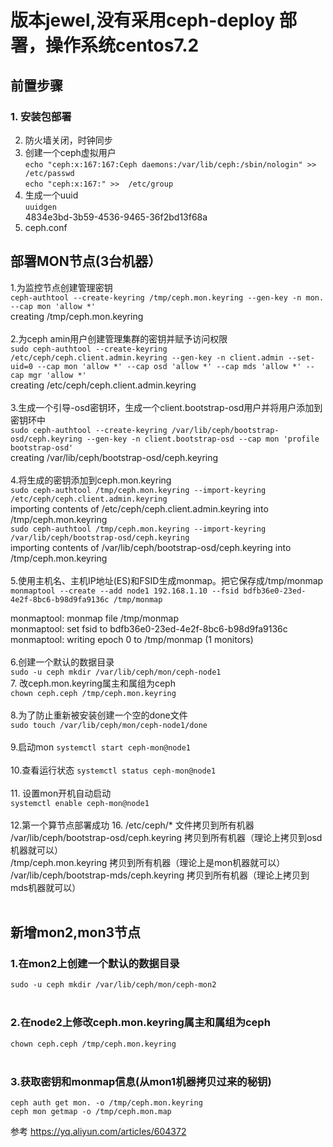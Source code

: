 # 版本jewel,没有采用ceph-deploy 部署，操作系统centos7.2
## 前置步骤
### 1. 安装包部署 <br>
2. 防火墙关闭，时钟同步 <br>
3. 创建一个ceph虚拟用户 <br>
  ```echo "ceph:x:167:167:Ceph daemons:/var/lib/ceph:/sbin/nologin" >> /etc/passwd```<br>
  ```echo "ceph:x:167:" >>  /etc/group``` <br>
4. 生成一个uuid <br>
  ```uuidgen``` <br>
  4834e3bd-3b59-4536-9465-36f2bd13f68a <br>
5. ceph.conf <br>
 ## 部署MON节点(3台机器）
1.为监控节点创建管理密钥 <br>
  ```ceph-authtool --create-keyring /tmp/ceph.mon.keyring --gen-key -n mon. --cap mon 'allow *'``` <br>
  creating /tmp/ceph.mon.keyring <br>
  <br>
2.为ceph amin用户创建管理集群的密钥并赋予访问权限\
  ```sudo ceph-authtool --create-keyring /etc/ceph/ceph.client.admin.keyring --gen-key -n client.admin --set-uid=0 --cap mon 'allow *' --cap osd 'allow *' --cap mds 'allow *' --cap mgr 'allow *'``` <br>
  creating /etc/ceph/ceph.client.admin.keyring <br><br>
3.生成一个引导-osd密钥环，生成一个client.bootstrap-osd用户并将用户添加到密钥环中 <br>
  ```sudo ceph-authtool --create-keyring /var/lib/ceph/bootstrap-osd/ceph.keyring --gen-key -n client.bootstrap-osd --cap mon 'profile bootstrap-osd'```<br>
  creating /var/lib/ceph/bootstrap-osd/ceph.keyring <br><br>
4.将生成的密钥添加到ceph.mon.keyring <br> 
  ```sudo ceph-authtool /tmp/ceph.mon.keyring --import-keyring /etc/ceph/ceph.client.admin.keyring``` <br>
  importing contents of /etc/ceph/ceph.client.admin.keyring into /tmp/ceph.mon.keyring <br>
  ```sudo ceph-authtool /tmp/ceph.mon.keyring --import-keyring /var/lib/ceph/bootstrap-osd/ceph.keyring``` <br>
  importing contents of /var/lib/ceph/bootstrap-osd/ceph.keyring into /tmp/ceph.mon.keyring <br><br>
5.使用主机名、主机IP地址(ES)和FSID生成monmap。把它保存成/tmp/monmap
  ```monmaptool --create --add node1 192.168.1.10 --fsid bdfb36e0-23ed-4e2f-8bc6-b98d9fa9136c /tmp/monmap``` <br>
 
  monmaptool: monmap file /tmp/monmap <br>
  monmaptool: set fsid to bdfb36e0-23ed-4e2f-8bc6-b98d9fa9136c <br>
  monmaptool: writing epoch 0 to /tmp/monmap (1 monitors) <br><br>
6.创建一个默认的数据目录 <br>
  ```sudo -u ceph mkdir /var/lib/ceph/mon/ceph-node1``` <br>
7. 改ceph.mon.keyring属主和属组为ceph <br>
  ```chown ceph.ceph /tmp/ceph.mon.keyring``` <br><br>
8.为了防止重新被安装创建一个空的done文件 <br>
   ```sudo touch /var/lib/ceph/mon/ceph-node1/done``` <br><br>
9.启动mon
  ```systemctl start ceph-mon@node1``` <br><br>
10.查看运行状态
  ```systemctl status ceph-mon@node1``` <br><br>
11. 设置mon开机自动启动 <br>
  ```systemctl enable ceph-mon@node1``` <br><br>
12.第一个算节点部署成功 
16.  /etc/ceph/* 文件拷贝到所有机器 <br>
    /var/lib/ceph/bootstrap-osd/ceph.keyring 拷贝到所有机器（理论上拷贝到osd机器就可以） <br>
    /tmp/ceph.mon.keyring 拷贝到所有机器（理论上是mon机器就可以） <br>
    /var/lib/ceph/bootstrap-mds/ceph.keyring 拷贝到所有机器（理论上拷贝到mds机器就可以） <br><br>
## 新增mon2,mon3节点 <br>
### 1.在mon2上创建一个默认的数据目录
 ```sudo -u ceph mkdir /var/lib/ceph/mon/ceph-mon2``` <br><br>
### 2.在node2上修改ceph.mon.keyring属主和属组为ceph
 ```chown ceph.ceph /tmp/ceph.mon.keyring``` <br><br>
 ### 3.获取密钥和monmap信息(从mon1机器拷贝过来的秘钥)
 ```ceph auth get mon. -o /tmp/ceph.mon.keyring```  <br>
 ```ceph mon getmap -o /tmp/ceph.mon.map``` <br>


  
参考
https://yq.aliyun.com/articles/604372
